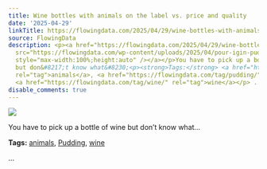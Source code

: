 ```yaml
---
title: Wine bottles with animals on the label vs. price and quality
date: '2025-04-29'
linkTitle: https://flowingdata.com/2025/04/29/wine-bottles-with-animals-on-the-label-vs-price-and-quality/
source: FlowingData
description: <p><a href="https://flowingdata.com/2025/04/29/wine-bottles-with-animals-on-the-label-vs-price-and-quality/"><img
  src="https://flowingdata.com/wp-content/uploads/2025/04/pour-igin-pudding-750x414.png"
  style="max-width:100%;height:auto" /></a></p>You have to pick up a bottle of wine
  but don&#8217;t know what&#8230;<p><strong>Tags:</strong> <a href="https://flowingdata.com/tag/animals/"
  rel="tag">animals</a>, <a href="https://flowingdata.com/tag/pudding/" rel="tag">Pudding</a>,
  <a href="https://flowingdata.com/tag/wine/" rel="tag">wine</a></p> ...
disable_comments: true
---
```

<p><a href="https://flowingdata.com/2025/04/29/wine-bottles-with-animals-on-the-label-vs-price-and-quality/"><img src="https://flowingdata.com/wp-content/uploads/2025/04/pour-igin-pudding-750x414.png" style="max-width:100%;height:auto" /></a></p>You have to pick up a bottle of wine but don&#8217;t know what&#8230;<p><strong>Tags:</strong> <a href="https://flowingdata.com/tag/animals/" rel="tag">animals</a>, <a href="https://flowingdata.com/tag/pudding/" rel="tag">Pudding</a>, <a href="https://flowingdata.com/tag/wine/" rel="tag">wine</a></p> ...